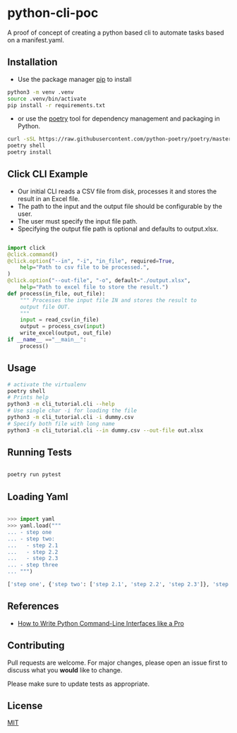 # python-cli-poc

A proof of concept of creating a python based cli to automate tasks based on a manifest.yaml.

## Installation

- Use the package manager [pip](https://pip.pypa.io/en/stable/) to install

``` bash
python3 -m venv .venv
source .venv/bin/activate
pip install -r requirements.txt
```

- or use the [poetry](https://python-poetry.org/docs/) tool for dependency management and packaging in Python.

``` bash
curl -sSL https://raw.githubusercontent.com/python-poetry/poetry/master/get-poetry.py | python
poetry shell
poetry install
```

## Click CLI Example

- Our initial CLI reads a CSV file from disk, processes it and stores the result in an Excel file.
- The path to the input and the output file should be configurable by the user.
- The user must specify the input file path.
- Specifying the output file path is optional and defaults to output.xlsx.

``` python

import click
@click.command()
@click.option("--in", "-i", "in_file", required=True,
    help="Path to csv file to be processed.",
)
@click.option("--out-file", "-o", default="./output.xlsx",
    help="Path to excel file to store the result.")
def process(in_file, out_file):
    """ Processes the input file IN and stores the result to
    output file OUT.
    """
    input = read_csv(in_file)
    output = process_csv(input)
    write_excel(output, out_file)
if __name__ =="__main__":
    process()

```

## Usage

``` bash
# activate the virtualenv
poetry shell
# Prints help
python3 -m cli_tutorial.cli --help
# Use single char -i for loading the file
python3 -m cli_tutorial.cli -i dummy.csv
# Specify both file with long name
python3 -m cli_tutorial.cli --in dummy.csv --out-file out.xlsx
```

## Running Tests

``` bash

poetry run pytest

```

## Loading Yaml

``` python

>>> import yaml
>>> yaml.load("""
... - step one
... - step two:
...   - step 2.1
...   - step 2.2
...   - step 2.3
... - step three
... """)

['step one', {'step two': ['step 2.1', 'step 2.2', 'step 2.3']}, 'step three']
```

## References

- [How to Write Python Command-Line Interfaces like a Pro](https://towardsdatascience.com/how-to-write-python-command-line-interfaces-like-a-pro-f782450caf0d)

## Contributing

Pull requests are welcome. For major changes, please open an issue first to discuss what you **would** like to change.

Please make sure to update tests as appropriate.

## License

[MIT](https://choosealicense.com/licenses/mit/)
